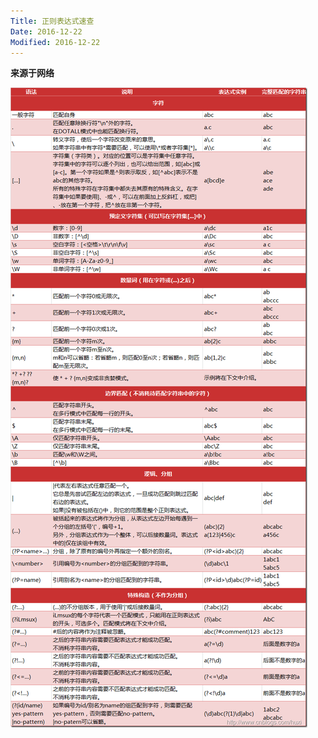 ```yaml
---
Title: 正则表达式速查
Date: 2016-12-22
Modified: 2016-12-22
---
```


**来源于网络**

![regex](./images/regex.png)